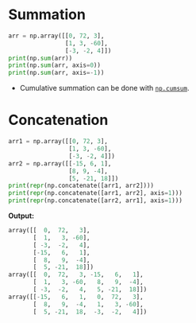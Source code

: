 # Summation

```py
arr = np.array([[0, 72, 3],
                [1, 3, -60],
                [-3, -2, 4]])
print(np.sum(arr))
print(np.sum(arr, axis=0))
print(np.sum(arr, axis=-1))
```

- Cumulative summation can be done with [`np.cumsum`](https://numpy.org/doc/stable/reference/generated/numpy.cumsum.html).

# Concatenation

```py
arr1 = np.array([[0, 72, 3],
                 [1, 3, -60],
                 [-3, -2, 4]])
arr2 = np.array([[-15, 6, 1],
                 [8, 9, -4],
                 [5, -21, 18]])
print(repr(np.concatenate([arr1, arr2])))
print(repr(np.concatenate([arr1, arr2], axis=1)))
print(repr(np.concatenate([arr2, arr1], axis=1)))
```

**Output:**

```py
array([[  0,  72,   3],
       [  1,   3, -60],
       [ -3,  -2,   4],
       [-15,   6,   1],
       [  8,   9,  -4],
       [  5, -21,  18]])
array([[  0,  72,   3, -15,   6,   1],
       [  1,   3, -60,   8,   9,  -4],
       [ -3,  -2,   4,   5, -21,  18]])
array([[-15,   6,   1,   0,  72,   3],
       [  8,   9,  -4,   1,   3, -60],
       [  5, -21,  18,  -3,  -2,   4]])
```
